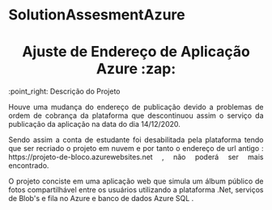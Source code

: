 # SolutionAssesmentAzure
<h1 align="center"> Ajuste de Endereço de Aplicação Azure :zap: </h1>
:point_right: Descrição do Projeto
<p align="justify"> Houve uma mudança do endereço de publicação devido a problemas de ordem de cobrança da plataforma que descontinuou assim o serviço da publicação da aplicação na data do dia 14/12/2020.</p>
<p align="justify"> Sendo assim a conta de estudante foi desabilitada pela plataforma tendo que ser recriado o projeto em nuvem e por tanto o endereço de url antigo : https://projeto-de-bloco.azurewebsites.net , não poderá ser mais encontrado.</p>
<p align="justify"> O projeto conciste em uma aplicação web que simula um álbum público de fotos compartilhável entre os usuários utilizando a plataforma .Net, serviços de Blob's e fila no Azure e banco de dados Azure SQL .</p>


